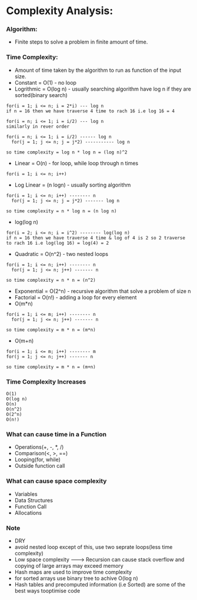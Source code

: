 # Complexity Analysis:
### Algorithm:
* Finite steps to solve a problem in finite amount of time.
### Time Complexity:
* Amount of time taken by the algorithm to run as function of the input size.
* Constant = O(1) - no loop
* Logrithmic = O(log n) - usually searching algorithm have log n if they are sorted(binary search)
```
for(i = 1; i <= n; i = 2*i) --- log n
if n = 16 then we have traverse 4 time to rach 16 i.e log 16 = 4
```
```
for(i = n; i <= 1; i = i/2) --- log n
similarly in rever order
```
```
for(i = n; i <= 1; i = i/2) ------ log n
  for(j = 1; j <= n; j = j*2) ----------- log n
  
so time complexity = log n * log n = (log n)^2
```
* Linear = O(n) - for loop, while loop through n times
```
for(i = 1; i <= n; i++)
```
* Log Linear = (n logn) - usually sorting algorithm
```
for(i = 1; i <= n; i++) -------- n
  for(j = 1; j <= n; j = j*2) ------- log n
  
so time complexity = n * log n = (n log n)
```
* log(log n)
```
for(i = 2; i <= n; i = i^2) -------- log(log n)
if n = 16 then we have traverse 4 time & log of 4 is 2 so 2 traverse to rach 16 i.e log(log 16) = log(4) = 2
```
* Quadratic = O(n^2) - two nested loops
```
for(i = 1; i <= n; i++) -------- n
  for(j = 1; j <= n; j++) ------- n
  
so time complexity = n * n = (n^2)
```
* Exponential = O(2^n) - recursive algorithm that solve a problem of size n
* Factorial = O(n!) - adding a loop for every element 
* O(m*n)
```
for(i = 1; i <= m; i++) -------- n
  for(j = 1; j <= n; j++) ------- n
  
so time complexity = m * n = (m*n)
```
* O(m+n)
```
for(i = 1; i <= m; i++) -------- m
for(j = 1; j <= n; j++) ------- n
  
so time complexity = m * n = (m+n)
```
### Time Complexity Increases
```
O(1)
O(log n)
O(n)
O(n^2)
O(2^n)
O(n!)
```
### What can cause time in a Function
* Operations(+, -, *, /)
* Comparison(<, >, ==)
* Looping(for, while)
* Outside function call
### What can cause space complexity 
* Variables
* Data Structures
* Function Call
* Allocations

### Note
* DRY
* avoid nested loop except of this, use two seprate loops(less time complexity)
* Low space complexity ---> Recursion can cause stack overflow and copying of large arrays may exceed memory
* Hash maps are used to improve time complexity
* for sorted arrays use binary tree to achive O(log n)
* Hash tables and precomputed information (i.e Sorted) are some of the best ways tooptimise code 

